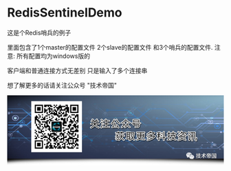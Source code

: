 # RedisSentinelDemo
这是个Redis哨兵的例子

里面包含了1个master的配置文件 2个slave的配置文件 和3个哨兵的配置文件.
注意: 所有配置均为windows版的

客户端和普通连接方式无差别 只是输入了多个连接串

想了解更多的话请关注公众号 "技术帝国"

![Image text](https://github.com/FrankFengVP/RedisSentinelDemo/blob/master/0.jfif)
